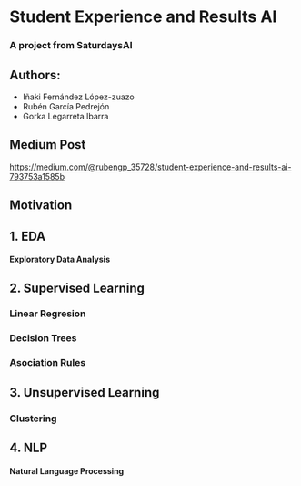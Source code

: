 # Student Experience and Results AI
### A project from SaturdaysAI
## Authors:
- Iñaki Fernández López-zuazo
- Rubén García Pedrejón
- Gorka Legarreta Ibarra

## Medium Post
https://medium.com/@rubengp_35728/student-experience-and-results-ai-793753a1585b
## Motivation

## 1. EDA
#### Exploratory Data Analysis


## 2. Supervised Learning
### Linear Regresion

### Decision Trees

### Asociation Rules


## 3. Unsupervised Learning
### Clustering


## 4. NLP
#### Natural Language Processing
